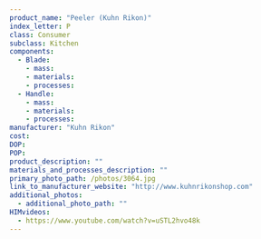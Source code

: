```yaml
---
product_name: "Peeler (Kuhn Rikon)"
index_letter: P
class: Consumer
subclass: Kitchen
components:
  - Blade:
    - mass: 
    - materials:
    - processes:
  - Handle:
    - mass: 
    - materials:
    - processes:
manufacturer: "Kuhn Rikon"
cost: 
DOP: 
POP: 
product_description: ""
materials_and_processes_description: ""
primary_photo_path: /photos/3064.jpg
link_to_manufacturer_website: "http://www.kuhnrikonshop.com"
additional_photos:
  - additional_photo_path: ""
HIMvideos:
  - https://www.youtube.com/watch?v=uSTL2hvo48k
---
```


